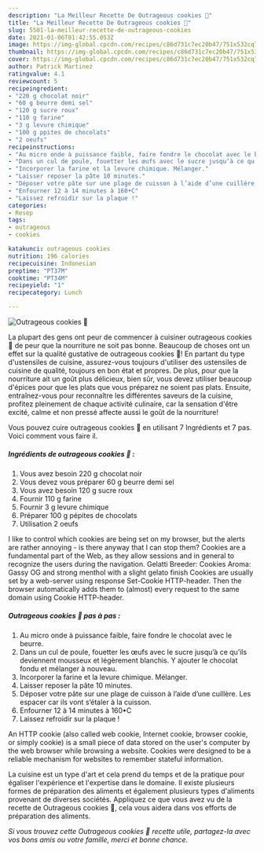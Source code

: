 ```yaml
---
description: "La Meilleur Recette De Outrageous cookies 🍪"
title: "La Meilleur Recette De Outrageous cookies 🍪"
slug: 5501-la-meilleur-recette-de-outrageous-cookies
date: 2021-01-06T01:42:55.053Z
image: https://img-global.cpcdn.com/recipes/c86d731c7ec20b47/751x532cq70/outrageous-cookies-🍪-photo-principale-de-la-recette.jpg
thumbnail: https://img-global.cpcdn.com/recipes/c86d731c7ec20b47/751x532cq70/outrageous-cookies-🍪-photo-principale-de-la-recette.jpg
cover: https://img-global.cpcdn.com/recipes/c86d731c7ec20b47/751x532cq70/outrageous-cookies-🍪-photo-principale-de-la-recette.jpg
author: Patrick Martinez
ratingvalue: 4.1
reviewcount: 5
recipeingredient:
- "220 g chocolat noir"
- "60 g beurre demi sel"
- "120 g sucre roux"
- "110 g farine"
- "3 g levure chimique"
- "100 g ppites de chocolats"
- "2 oeufs"
recipeinstructions:
- "Au micro onde à puissance faible, faire fondre le chocolat avec le beurre."
- "Dans un cul de poule, fouetter les œufs avec le sucre jusqu’à ce qu’ils deviennent mousseux et légèrement blanchis. Y ajouter le chocolat fondu et mélanger à nouveau."
- "Incorporer la farine et la levure chimique. Mélanger."
- "Laisser reposer la pâte 10 minutes."
- "Déposer votre pâte sur une plage de cuisson à l’aide d’une cuillère. Les espacer car ils vont s’étaler à la cuisson."
- "Enfourner 12 à 14 minutes à 160•C"
- "Laissez refroidir sur la plaque !"
categories:
- Resep
tags:
- outrageous
- cookies

katakunci: outrageous cookies 
nutrition: 196 calories
recipecuisine: Indonesian
preptime: "PT37M"
cooktime: "PT34M"
recipeyield: "1"
recipecategory: Lunch

---
```



![Outrageous cookies 🍪](https://img-global.cpcdn.com/recipes/c86d731c7ec20b47/751x532cq70/outrageous-cookies-🍪-photo-principale-de-la-recette.jpg)

La plupart des gens ont peur de commencer à cuisiner outrageous cookies 🍪 de peur que la nourriture ne soit pas bonne. Beaucoup de choses ont un effet sur la qualité gustative de outrageous cookies 🍪! En partant du type d'ustensiles de cuisine, assurez-vous toujours d'utiliser des ustensiles de cuisine de qualité, toujours en bon état et propres. De plus, pour que la nourriture ait un goût plus délicieux, bien sûr, vous devez utiliser beaucoup d'épices pour que les plats que vous préparez ne soient pas plats. Ensuite, entraînez-vous pour reconnaître les différentes saveurs de la cuisine, profitez pleinement de chaque activité culinaire, car la sensation d'être excité, calme et non pressé affecte aussi le goût de la nourriture!

<!--inarticleads1-->

Vous pouvez cuire outrageous cookies 🍪 en utilisant 7 Ingrédients et 7 pas. Voici comment vous faire il.

##### Ingrédients de outrageous cookies 🍪 :

1. Vous avez besoin 220 g chocolat noir
1. Vous devez vous préparer 60 g beurre demi sel
1. Vous avez besoin 120 g sucre roux
1. Fournir 110 g farine
1. Fournir 3 g levure chimique
1. Préparer 100 g pépites de chocolats
1. Utilisation 2 oeufs


I like to control which cookies are being set on my browser, but the alerts are rather annoying - is there anyway that I can stop them? Cookies are a fundamental part of the Web, as they allow sessions and in general to recognize the users during the navigation. Gelatti Breeder: Cookies Aroma: Gassy OG and strong menthol with a slight gelato finish Cookies are usually set by a web-server using response Set-Cookie HTTP-header. Then the browser automatically adds them to (almost) every request to the same domain using Cookie HTTP-header. 

<!--inarticleads2-->

##### Outrageous cookies 🍪 pas à pas :

1. Au micro onde à puissance faible, faire fondre le chocolat avec le beurre.
1. Dans un cul de poule, fouetter les œufs avec le sucre jusqu’à ce qu’ils deviennent mousseux et légèrement blanchis. Y ajouter le chocolat fondu et mélanger à nouveau.
1. Incorporer la farine et la levure chimique. Mélanger.
1. Laisser reposer la pâte 10 minutes.
1. Déposer votre pâte sur une plage de cuisson à l’aide d’une cuillère. Les espacer car ils vont s’étaler à la cuisson.
1. Enfourner 12 à 14 minutes à 160•C
1. Laissez refroidir sur la plaque !


An HTTP cookie (also called web cookie, Internet cookie, browser cookie, or simply cookie) is a small piece of data stored on the user&#39;s computer by the web browser while browsing a website. Cookies were designed to be a reliable mechanism for websites to remember stateful information. 

<!--inarticleads1-->

<p>
La cuisine est un type d'art et cela prend du temps et de la pratique pour égaliser l'expérience et l'expertise dans le domaine. Il existe plusieurs formes de préparation des aliments et également plusieurs types d'aliments provenant de diverses sociétés. Appliquez ce que vous avez vu de la recette de Outrageous cookies 🍪, cela vous aidera dans vos efforts de préparation des aliments.
</p>

<p>
<i>Si vous trouvez cette Outrageous cookies 🍪 recette utile, partagez-la avec vos bons amis ou votre famille, merci et bonne chance.</i>
</p>
